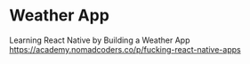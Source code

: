 # Weather App

Learning React Native by Building a Weather App
https://academy.nomadcoders.co/p/fucking-react-native-apps
